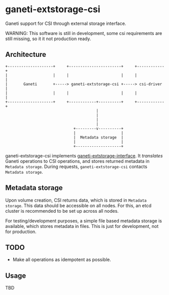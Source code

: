 # ganeti-extstorage-csi

Ganeti support for CSI through external storage interface.

WARNING: This software is still in development, some csi requirements are still missing, so it it not production ready.

## Architecture

```ascii
+--------------------+     +-----------------------+     +------------+
|                    |     |                       |     |            |
|       Ganeti       +-----> ganeti-extstorage-csi +-----> csi-driver |
|                    |     |                       |     |            |
+--------------------+     +------------+----------+     +------------+
                                        |
                                        |
                                        |
                                        |
                              +---------v----------+
                              |                    |
                              |  Metadata storage  |
                              |                    |
                              +--------------------+
```

ganeti-extstorage-csi implements [ganeti-extstorage-interface](https://docs.ganeti.org/docs/ganeti/3.0/html/man-ganeti-extstorage-interface.html). It _translates_ Ganeti operations to CSI operations, and stores returned metadata in `Metadata storage`. During requests, `ganeti-extstorage-csi` contacts `Metadata storage`.

## Metadata storage

Upon volume creation, CSI returns data, which is stored in `Metadata storage`. This data should be accessible on all nodes. For this, an etcd cluster is recommended to be set up across all nodes.

For testing/development purposes, a simple file based metadata storage is available, which stores metadata in files. This is just for development, not for production.

## TODO

* Make all operations as idempotent as possible.

## Usage

TBD
